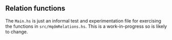 ## Relation functions

The `Main.hs` is just an informal test and experimentation file for exercising the functions in `src/HqdmRelations.hs`.  This is a work-in-progress so is likely to change.
